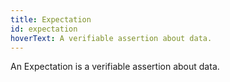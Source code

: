```yaml
---
title: Expectation
id: expectation
hoverText: A verifiable assertion about data.
---
```


An Expectation is a verifiable assertion about data. 


